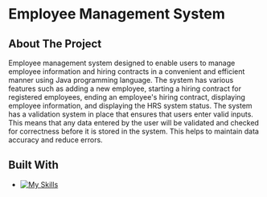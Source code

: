 # Employee Management System

<!-- introduction -->
## About The Project

Employee management system designed to enable users to manage employee information and hiring contracts in a convenient and efficient manner using Java programming language. The system has various features such as adding a new employee, starting a hiring contract for registered employees, ending an employee's hiring contract, displaying employee information, and displaying the HRS system status. The system has a validation system in place that ensures that users enter valid inputs. This means that any data entered by the user will be validated and checked for correctness before it is stored in the system. This helps to maintain data accuracy and reduce errors.

<!-- technology -->
## Built With

* [![My Skills](https://skills.thijs.gg/icons?i=java)](https://skills.thijs.gg)
